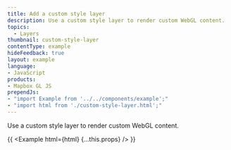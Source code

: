 ```yaml
---
title: Add a custom style layer
description: Use a custom style layer to render custom WebGL content.
topics:
  - Layers
thumbnail: custom-style-layer
contentType: example
hideFeedback: true
layout: example
language:
- JavaScript
products:
- Mapbox GL JS
prependJs:
- "import Example from '../../components/example';"
- "import html from './custom-style-layer.html';"
---
```


Use a custom style layer to render custom WebGL content.

{{ <Example html={html} {...this.props} /> }}
